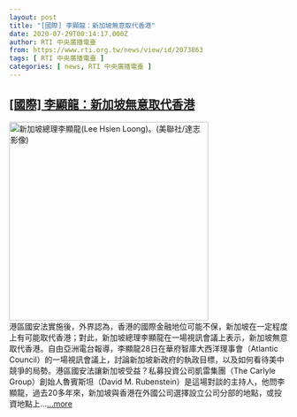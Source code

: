 ```yaml
---
layout: post
title: "[國際] 李顯龍：新加坡無意取代香港"
date: 2020-07-29T00:14:17.000Z
author: RTI 中央廣播電臺
from: https://www.rti.org.tw/news/view/id/2073863
tags: [ RTI 中央廣播電臺 ]
categories: [ news, RTI 中央廣播電臺 ]
---
```

<!--1595981657000-->
[[國際] 李顯龍：新加坡無意取代香港](https://www.rti.org.tw/news/view/id/2073863)
------

<div>
<img src="https://static.rti.org.tw/assets/thumbnails/2019/12/13/a9ef0a80299ba27ae5b5663a11f771d8.jpg" width="360" alt="新加坡總理李顯龍(Lee Hsien Loong)。(美聯社/達志影像)" title="新加坡總理李顯龍(Lee Hsien Loong)。(美聯社/達志影像)"><br>港區國安法實施後，外界認為，香港的國際金融地位可能不保，新加坡在一定程度上有可能取代香港；對此，新加坡總理李顯龍在一場視訊會議上表示，新加坡無意取代香港。自由亞洲電台報導，李顯龍28日在華府智庫大西洋理事會（Atlantic Council）的一場視訊會議上，討論新加坡新政府的執政目標，以及如何看待美中競爭的局勢。港區國安法讓新加坡受益？私募投資公司凱雷集團（The Carlyle Group）創始人魯賓斯坦（David M. Rubenstein）是這場對談的主持人，他問李顯龍，過去20多年來，新加坡與香港在外國公司選擇設立公司分部的地點，或投資地點上...<a target="_blank" href="https://www.rti.org.tw/news/view/id/2073863">...more</a>
</div>

